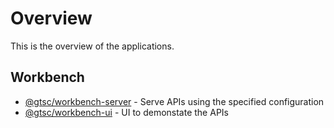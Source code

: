 # Overview

This is the overview of the applications.

## Workbench

- [@gtsc/workbench-server](pkgs/workbench/apps/workbench-server/overview) - Serve APIs using the specified configuration
- [@gtsc/workbench-ui](pkgs/workbench/apps/workbench-ui/overview) - UI to demonstate the APIs
